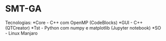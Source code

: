 # SMT-GA
Tecnologias:
*Core - C++ com OpenMP (CodeBlocks)
*GUI - C++ (QTCreator)
*Tst - Python com numpy e matplotlib (Jupyter notebook)
*SO - Linux Manjaro
